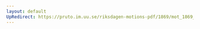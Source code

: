 ```yaml
---
layout: default
UpRedirect: https://pruto.im.uu.se/riksdagen-motions-pdf/1869/mot_1869__ak__123/mot_1869__ak__123-002.pdf
---
```

